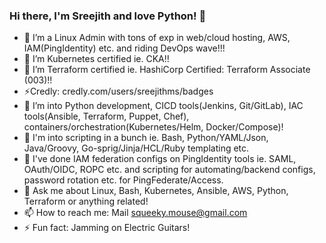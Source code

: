 ### Hi there, I'm Sreejith and love Python! 👋

- 🔭 I’m a Linux Admin with tons of exp in web/cloud hosting, AWS, IAM(PingIdentity) etc. and riding DevOps wave!!!
- 🌱 I’m Kubernetes certified ie. CKA!!
- 🌱 I’m Terraform certified ie. HashiCorp Certified: Terraform Associate (003)!!
- ⚡Credly: credly.com/users/sreejithms/badges
- 🌱 I’m into Python development, CICD tools(Jenkins, Git/GitLab), IAC tools(Ansible, Terraform, Puppet, Chef), containers/orchestration(Kubernetes/Helm, Docker/Compose)!
- 🌱 I'm into scripting in a bunch ie. Bash, Python/YAML/Json, Java/Groovy, Go-sprig/Jinja/HCL/Ruby templating etc.
- 🔭 I've done IAM federation configs on PingIdentity tools ie. SAML, OAuth/OIDC, ROPC etc. and scripting for automating/backend configs, password rotation etc. for PingFederate/Access. 
- 💬 Ask me about Linux, Bash, Kubernetes, Ansible, AWS, Python, Terraform or anything related!
- 📫 How to reach me: Mail squeeky.mouse@gmail.com
- ⚡ Fun fact: Jamming on Electric Guitars!

<!--
**SqueekyMouse/SqueekyMouse** is a ✨ _special_ ✨ repository because its `README.md` (this file) appears on your GitHub profile.

Here are some ideas to get you started:

- 🔭 I’m currently working on ...
- 🌱 I’m currently learning ...
- 👯 I’m looking to collaborate on ...
- 🤔 I’m looking for help with ...
- 💬 Ask me about ...
- 📫 How to reach me: ...
- 😄 Pronouns: ...
- ⚡ Fun fact: ...
-->

